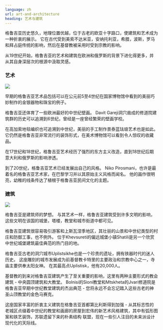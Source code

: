 ```yaml
---
language: zh
url: art-and-architecture
heading: 艺术与建筑
---
```

<div class="row content-row"><!-- 889 (1)-->
<div class="col-xs-12 col-sm-6 col-md-6"><!-- 1228 -->

格鲁吉亚历史悠久，地理位置优越，位于古老的欧亚十字路口，使建筑和艺术成为一种折衷的展示。 它在古代受到美索不达米亚，安纳托利亚，希腊，波斯，罗马和拜占庭传统的影响，然后在基督教被采用时受到宗教的影响。

</div>

<div class="col-xs-12 col-sm-6 col-md-6"><!-- 1229 -->

从19世纪开始，格鲁吉亚的艺术和建筑在欧洲和俄罗斯的背景下进化得更多，并从其自身深层次的根源中汲取灵感。

</div>

</div>

<div class="row content-row"><!-- 890 (2)-->
<div class="col-xs-12 col-sm-6 col-md-6"><!-- 1230 -->

### 艺术


![](/library/content/img9.jpg)

早期的格鲁吉亚艺术品包括可以在公元前5至4世纪在国家博物馆中看到的美丽巧妙制作的金银器物和珠宝的例子。

格鲁吉亚还体育了一些欧洲最好的中世纪壁画。 Davit Gareji洞穴凿成的修道院建筑群的历史可以追溯到6世纪，曾经是一座曾经繁荣的壁画学校。

在高加索地毯编织也可追溯到中世纪，美丽的手工制作景泰蓝珐琅艺术也是如此。 它仍然是格鲁吉亚非常流行的装饰形式，在美术博物馆可以看到令人惊叹的收藏品。

在17世纪和18世纪，格鲁吉亚艺术经历了强烈的东方主义改造，直到18世纪后期意大利和俄罗斯的影响渗透。

到了20世纪，格鲁吉亚艺术已经发展出自己的风格。 Niko Pirosmani，也许是最着名的格鲁吉亚艺术家，在巴黎学习并以其原始主义风格而闻名。 他的画作很明亮，幼稚的线条传达了植根于格鲁吉亚民间文化的主题。

</div>

<div class="col-xs-12 col-sm-6 col-md-6"><!-- 1231 -->

### 建筑


![](/library/content/img10.jpg)

格鲁吉亚是建筑师的梦想。 与其艺术一样，格鲁吉亚建筑受到许多文明的影响，这些文明在该国的城堡，塔楼，教堂和城市街道中都可见。

格鲁吉亚建筑很容易吸引游客和上斯瓦涅季地区，其壮丽的山景和中世纪类型的村庄和防御工事，也不例外。 位于Khevsureti的偏远城堡小镇Shatili是另一个欣赏中世纪城堡建筑最佳典范的热门目的地。

格鲁吉亚古老的洞穴城市Uplistsikhe也是一个珍贵的遗址，拥有铁器时代的迷人历史。 这座雕刻的城市发展成为前基督教卡特里的主要政治和宗教中心之一，寺庙主要供奉太阳女神。
在其最高点Uplistisk，他有20,000人。

基督教的到来对格鲁吉亚建筑产生了至关重要的影响，这里有两种主要形式的教会建筑 \- 中央圆顶建筑和大教堂。 Bolnisi的Sioni教堂和Mtskheta的Jvari修道院是格鲁吉亚早期中世纪教堂建筑的杰出典范
\- 您将永远不会忘记踏入这些古老的神圣山顶教堂的金色马赛克。

这座国家丰富的折衷主义建筑在格鲁吉亚首都第比利斯得到加强 \- 从其标志性的老城区点缀着中世纪的教堂和画廊的房屋到宏伟的新艺术风格建筑，其中有弧形图案和铁艺装饰，苏联遗留下来的朴素结构
联盟，现在一些引人注目的未来派设计现代化的天际线。

</div>

</div>
